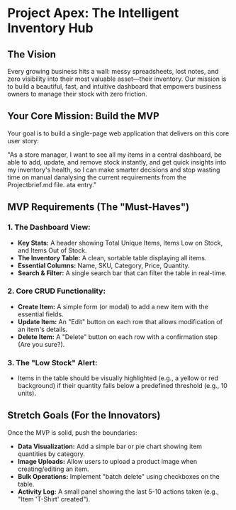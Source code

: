 # Project Apex: The Intelligent Inventory Hub  
  
## The Vision  
Every growing business hits a wall: messy spreadsheets, lost notes, and zero visibility into their most valuable asset—their inventory. Our mission is to build a beautiful, fast, and intuitive dashboard that empowers business owners to manage their stock with zero friction.  
  
## Your Core Mission: Build the MVP  
Your goal is to build a single-page web application that delivers on this core user story:  
  
"As a store manager, I want to see all my items in a central dashboard, be able to add, update, and remove stock instantly, and get quick insights into my inventory's health, so I can make smarter decisions and stop wasting time on manual danalysing the current requirements from the Projectbrief.md file.
ata entry."  
  
## MVP Requirements (The "Must-Haves")  
  
### 1. The Dashboard View:  
- **Key Stats:** A header showing Total Unique Items, Items Low on Stock, and Items Out of Stock.  
- **The Inventory Table:** A clean, sortable table displaying all items.  
- **Essential Columns:** Name, SKU, Category, Price, Quantity.  
- **Search & Filter:** A single search bar that can filter the table in real-time.  
  
### 2. Core CRUD Functionality:  
- **Create Item:** A simple form (or modal) to add a new item with the essential fields.  
- **Update Item:** An "Edit" button on each row that allows modification of an item's details.  
- **Delete Item:** A "Delete" button on each row with a confirmation step (Are you sure?).  
  
### 3. The "Low Stock" Alert:  
- Items in the table should be visually highlighted (e.g., a yellow or red background) if their quantity falls below a predefined threshold (e.g., 10 units).  
  
## Stretch Goals (For the Innovators)  
Once the MVP is solid, push the boundaries:  
- **Data Visualization:** Add a simple bar or pie chart showing item quantities by category.  
- **Image Uploads:** Allow users to upload a product image when creating/editing an item.  
- **Bulk Operations:** Implement "batch delete" using checkboxes on the table.  
- **Activity Log:** A small panel showing the last 5-10 actions taken (e.g., "Item 'T-Shirt' created").  
  
